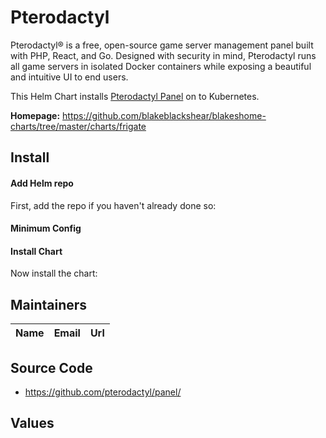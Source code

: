 # Pterodactyl

Pterodactyl® is a free, open-source game server management panel built with PHP, React, and Go. Designed with security in mind, Pterodactyl runs all game servers in isolated Docker containers while exposing a beautiful and intuitive UI to end users.

This Helm Chart installs [Pterodactyl Panel](https://pterodactyl.io/) on to Kubernetes.

**Homepage:** <https://github.com/blakeblackshear/blakeshome-charts/tree/master/charts/frigate>

## Install


#### Add Helm repo

First, add the repo if you haven't already done so:


#### Minimum Config


#### Install Chart

Now install the chart:

## Maintainers

| Name | Email | Url |
| ---- | ------ | --- |


## Source Code

* <https://github.com/pterodactyl/panel/>

## Values
